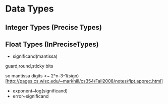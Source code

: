 # Data Types
## Integer Types (Precise Types)
## Float Types (InPreciseTypes)

- significand(mantissa)

guard,round,sticky bits

so mantissa digits <~ 2^n-3-1(sign)
[http://pages.cs.wisc.edu/~markhill/cs354/Fall2008/notes/flpt.apprec.html]


- exponent~log(significand)
- error~significand

